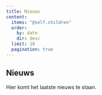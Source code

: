 ```yaml
---
title: Nieuws
content:
  items: "@self.children"
  order:
    by: date
    dir: desc
  limit: 10
  pagination: true
---
```


## Nieuws

Hier komt het laatste nieuws te staan.
